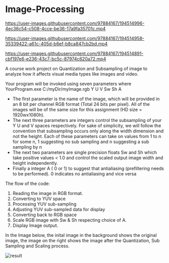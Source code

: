 # Image-Processing

https://user-images.githubusercontent.com/97884167/194514996-4ec36c54-c508-4cce-be36-17a9fa35701c.mp4


https://user-images.githubusercontent.com/97884167/194514958-35339422-a61c-405d-b6ef-b8ca847cb2bd.mp4


https://user-images.githubusercontent.com/97884167/194514891-cbf197e6-e236-43c7-bc5c-87974c620a72.mp4



A course work project on Quantization and Subsampling of image  to analyze how it affects visual media types like images and video.

Your program will be invoked using seven parameters where
YourProgram.exe C:/myDir/myImage.rgb Y U V Sw Sh A
- The first parameter is the name of the image, which will be provided in an 8 bit per channel RGB format (Total 24 bits per pixel). 
All of the images will be of the same size for this assignment (HD size = 1920wx1080h).
- The next three parameters are integers control the subsampling of your Y U and V spaces respectively. For sake of simplicity, we will follow the convention that subsampling occurs only along the width dimension and not the height. Each of these parameters can take on values from 1 to n for some n, 1 suggesting no sub sampling and n suggesting a sub sampling by n
- The next two parameters are single precision floats Sw and Sh which take positive values < 1.0 and control the scaled output image width and height independently.
- Finally a integer A ( 0 or 1) to suggest that antialiasing (prefiltering needs to be performed). 0 indicates no antialiasing and vice versa

The flow of the code:
1) Reading the image in RGB format.
2) Converting to YUV space 
3) Processing YUV sub-sampling 
4) Adjusting YUV sub-sampled data for display 
5) Converting back to RGB space
6)  Scale RGB image with Sw & Sh respecting choice of A.
7) Display Image output.

In the Image below, the inital image in the background shows the original image, the image on the right shows the image after the Quantization, Sub Sampling and Scaling process.

![result](https://github.com/blm3886/Image-Processing/blob/main/result.png)
